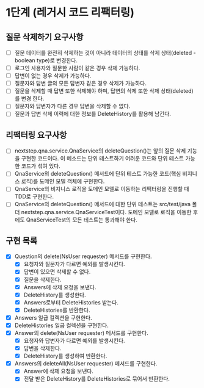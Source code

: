 # 1단계 (레거시 코드 리팩터링)

## 질문 삭제하기 요구사항

- [ ] 질문 데이터를 완전히 삭제하는 것이 아니라 데이터의 상태를 삭제 상태(deleted - boolean type)로 변경한다.
- [ ] 로그인 사용자와 질문한 사람이 같은 경우 삭제 가능하다.
- [ ] 답변이 없는 경우 삭제가 가능하다.
- [ ] 질문자와 답변 글의 모든 답변자 같은 경우 삭제가 가능하다.
- [ ] 질문을 삭제할 때 답변 또한 삭제해야 하며, 답변의 삭제 또한 삭제 상태(deleted)를 변경 한다.
- [ ] 질문자와 답변자가 다른 경우 답변을 삭제할 수 없다.
- [ ] 질문과 답변 삭제 이력에 대한 정보를 DeleteHistory를 활용해 남긴다.

## 리팩터링 요구사항
- [ ] nextstep.qna.service.QnaService의 deleteQuestion()는 앞의 질문 삭제 기능을 구현한 코드이다. 이 메소드는 단위 테스트하기 어려운 코드와 단위 테스트 가능한 코드가 섞여 있다.
- [ ] QnaService의 deleteQuestion() 메서드에 단위 테스트 가능한 코드(핵심 비지니스 로직)를 도메인 모델 객체에 구현한다.
- [ ] QnaService의 비지니스 로직을 도메인 모델로 이동하는 리팩터링을 진행할 때 TDD로 구현한다.
- [ ] QnaService의 deleteQuestion() 메서드에 대한 단위 테스트는 src/test/java 폴더 nextstep.qna.service.QnaServiceTest이다. 도메인 모델로 로직을 이동한 후에도 QnaServiceTest의 모든 테스트는 통과해야 한다.

## 구현 목록

- [x] Question의 delete(NsUser requester) 메서드를 구현한다.
  - [x] 요청자와 질문자가 다르면 예외를 발생시킨다.
  - [x] 답변이 있으면 삭제할 수 없다.
  - [x] 질문을 삭제한다.
  - [x] Answers에 삭제 요청을 보낸다.
  - [x] DeleteHistory를 생성한다.
  - [x] Answers로부터 DeleteHistories 받는다.
  - [x] DeleteHistories를 반환한다.
- [x] Answers 일급 컬렉션을 구현한다.
- [x] DeleteHistories 일급 컬렉션을 구현한다.
- [x] Answer의 delete(NsUser requester) 메서드를 구현한다.
  - [x] 요청자와 답변자가 다르면 예외를 발생시킨다.
  - [x] 답변을 삭제한다.
  - [x] DeleteHistory를 생성하여 반환한다.
- [x] Answers의 deleteAll(NsUser requester) 메서드를 구현한다.
  - [x] Answer에 삭제 요청을 보낸다.
  - [x] 전달 받은 DeleteHistory를 DeleteHistories로 묶어서 반환한다.